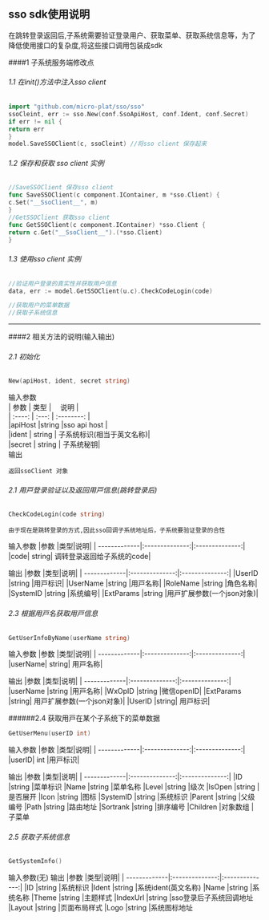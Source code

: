 ## sso sdk使用说明

在跳转登录返回后,子系统需要验证登录用户、获取菜单、获取系统信息等，为了降低使用接口的复杂度,将这些接口调用包装成sdk

####1 子系统服务端修改点
###### 1.1 在init()⽅法中注⼊sso client

``` go
import "github.com/micro-plat/sso/sso"
ssoCleint, err := sso.New(conf.SsoApiHost, conf.Ident, conf.Secret)
if err != nil {
return err
}
model.SaveSSOClient(c, ssoCleint) //将sso client 保存起来
```

###### 1.2 保存和获取 sso client 实例
``` go
//SaveSSOClient 保存sso client
func SaveSSOClient(c component.IContainer, m *sso.Client) {
c.Set("__SsoClient__", m)
}
//GetSSOClient 获取sso client
func GetSSOClient(c component.IContainer) *sso.Client {
return c.Get("__SsoClient__").(*sso.Client)
}
```

###### 1.3 使⽤sso client 实例
``` go
//验证用户登录的真实性并获取用户信息
data, err := model.GetSSOClient(u.c).CheckCodeLogin(code)

//获取用户的菜单数据
//获取子系统信息
```
---

####2 相关⽅法的说明(输⼊输出)
###### 2.1  初始化
``` go
New(apiHost, ident, secret string)
```
输⼊参数   
| 参数  | 类型 | 　说明         |    
| :----: | :---: | :--------: |     
|apiHost |string |sso api host |      
|ident | string | ⼦系统标识(相当于英⽂名称)|   
|secret | string | ⼦系统秘钥|   
输出    
```
返回ssoClient 对象
```

###### 2.1  ⽤⼾登录验证以及返回⽤⼾信息(跳转登录后)
``` go
CheckCodeLogin(code string)
```
```
由于现在是跳转登录的⽅式,因此sso回调⼦系统地址后，⼦系统要验证登录的合性
```

输⼊参数
|参数 |类型|说明|
| -------------|:--------------:|:--------------:|
|code| string| 调转登录返回给⼦系统的code|


输出
|参数 |类型|说明|
| -------------|:--------------:|:--------------:|
|UserID |string |⽤⼾标识|
|UserName |string |⽤⼾名称|
|RoleName |string |⻆⾊名称|
|SystemID |string |系统编号|
|ExtParams |string |⽤⼾扩展参数(⼀个json对象)|

###### 2.3  根据⽤⼾名获取⽤⼾信息
``` go
GetUserInfoByName(userName string)
```
输⼊参数
|参数 |类型|说明|
| -------------|:--------------:|:--------------:|
|userName| string| ⽤⼾名称|

输出
|参数 |类型|说明|
| -------------|:--------------:|:--------------:|
|userName |string |⽤⼾名称|
|WxOpID |string |微信openID|
|ExtParams |string| ⽤⼾扩展参数(⼀个json对象)|
|UserID |string| ⽤⼾标识|

######2.4 获取⽤⼾在某个⼦系统下的菜单数据
```go
GetUserMenu(userID int)
```
输⼊参数
|参数 |类型|说明|
| -------------|:--------------:|:--------------:|
|userID| int |⽤⼾标识|

输出
|参数 |类型|说明|
| -------------|:--------------:|:--------------:|
|ID |string |菜单标识
|Name |string |菜单名称
|Level |string |级次
|IsOpen |string |是否展开
|Icon |string |图标
|SystemID |string |系统标识
|Parent |string |⽗级编号
|Path |string |路由地址
|Sortrank |string |排序编号
|Children |对象数组 |⼦菜单

###### 2.5 获取⼦系统信息
``` go
GetSystemInfo()
```
输⼊参数(无)
输出
|参数 |类型|说明|
| -------------|:--------------:|:--------------:|
|ID |string |系统标识
|Ident |string |系统ident(英⽂名称)
|Name |string |系统名称
|Theme |string |主题样式
|IndexUrl |string |sso登录后⼦系统回调地址
|Layout |string |⻚⾯布局样式
|Logo |string |系统图标地址
